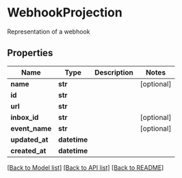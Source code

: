 # WebhookProjection

Representation of a webhook
## Properties
Name | Type | Description | Notes
------------ | ------------- | ------------- | -------------
**name** | **str** |  | [optional] 
**id** | **str** |  | 
**url** | **str** |  | 
**inbox_id** | **str** |  | [optional] 
**event_name** | **str** |  | [optional] 
**updated_at** | **datetime** |  | 
**created_at** | **datetime** |  | 

[[Back to Model list]](../README#documentation-for-models) [[Back to API list]](../README#documentation-for-api-endpoints) [[Back to README]](../README)


